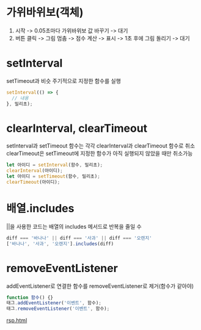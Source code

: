 # 가위바위보(객체)

1. 시작 -> 0.05초마다 가위바위보 값 바꾸기 -> 대기
2. 버튼 클릭 -> 그림 멈춤 -> 점수 계산 -> 표시 -> 1초 후에 그림 돌리기 -> 대기

# setInterval
setTimeout과 비슷 주기적으로 지정한 함수를 실행
```js
setInterval(() => {
  // 내용
}, 밀리초);
 ```

# clearInterval, clearTimeout
setInterval과 setTimeout 함수는 각각 clearInterval과 clearTimeout 함수로 취소
clearTimeout은 setTimeout에 지정한 함수가 아직 실행되지 않았을 때만 취소가능
```js
let 아이디 = setInterval(함수, 밀리초);
clearInterval(아이디);
let 아이디 = setTimeout(함수, 밀리초);
clearTimeout(아이디);
 ```

# 배열.includes
||을 사용한 코드는 배열의 includes 메서드로 반복을 줄일 수

```js
diff === '바나나' || diff === '사과' || diff === '오렌지'
['바나나', '사과', '오렌지'].includes(diff)
 ```

# removeEventListener
addEventListener로 연결한 함수를 removeEventListener로 제거(함수가 같아야)
```js
function 함수() {}
태그.addEventListener('이벤트', 함수);
태그.removeEventListener('이벤트', 함수);
```

[rsp.html](./7장/rsp.html)